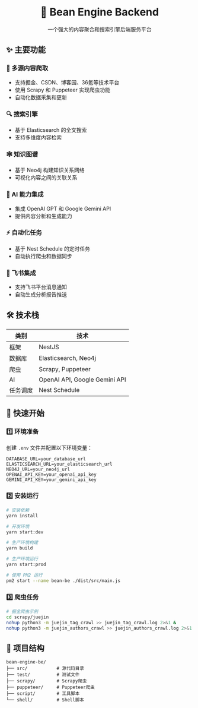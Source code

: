 <div align="center">
  <h1>🚀 Bean Engine Backend</h1>
  <p>一个强大的内容聚合和搜索引擎后端服务平台</p>
</div>

## ✨ 主要功能

### 📑 多源内容爬取
- 支持掘金、CSDN、博客园、36氪等技术平台
- 使用 Scrapy 和 Puppeteer 实现爬虫功能
- 自动化数据采集和更新

### 🔍 搜索引擎
- 基于 Elasticsearch 的全文搜索
- 支持多维度内容检索

### 🕸️ 知识图谱
- 基于 Neo4j 构建知识关系网络
- 可视化内容之间的关联关系

### 🤖 AI 能力集成
- 集成 OpenAI GPT 和 Google Gemini API
- 提供内容分析和生成能力

### ⚡ 自动化任务
- 基于 Nest Schedule 的定时任务
- 自动执行爬虫和数据同步

### 📱 飞书集成
- 支持飞书平台消息通知
- 自动生成分析报告推送

## 🛠️ 技术栈

| 类别 | 技术 |
|-----|------|
| 框架 | NestJS |
| 数据库 | Elasticsearch, Neo4j |
| 爬虫 | Scrapy, Puppeteer |
| AI | OpenAI API, Google Gemini API |
| 任务调度 | Nest Schedule |

## 🚀 快速开始

### 1️⃣ 环境准备

创建 `.env` 文件并配置以下环境变量：

```env
DATABASE_URL=your_database_url
ELASTICSEARCH_URL=your_elasticsearch_url 
NEO4J_URL=your_neo4j_url
OPENAI_API_KEY=your_openai_api_key
GEMINI_API_KEY=your_gemini_api_key
```

### 2️⃣ 安装运行

```bash
# 安装依赖
yarn install

# 开发环境
yarn start:dev

# 生产环境构建
yarn build

# 生产环境运行
yarn start:prod

# 使用 PM2 运行
pm2 start --name bean-be ./dist/src/main.js
```

### 3️⃣ 爬虫任务

```bash
# 掘金爬虫示例
cd scrapy/juejin
nohup python3 -m juejin_tag_crawl >> juejin_tag_crawl.log 2>&1 &
nohup python3 -m juejin_authors_crawl >> juejin_authors_crawl.log 2>&1 &
```

## 📁 项目结构

```
bean-engine-be/
├── src/           # 源代码目录
├── test/          # 测试文件
├── scrapy/        # Scrapy爬虫
├── puppeteer/     # Puppeteer爬虫
├── script/        # 工具脚本
└── shell/         # Shell脚本
```
